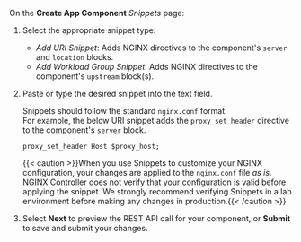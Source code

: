 On the **Create App Component** *Snippets* page:

1. Select the appropriate snippet type:

    - *Add URI Snippet*: Adds NGINX directives to the component's `server` and `location` blocks.
    - *Add Workload Group Snippet*: Adds NGINX directives to the component's `upstream` block(s).

1. Paste or type the desired snippet into the text field. 

   Snippets should follow the standard `nginx.conf` format.   
   For example, the below URI snippet adds the `proxy_set_header` directive to the component's `server` block.
      
   ```Nginx configuration file
   proxy_set_header Host $proxy_host;
   ```
   
   {{< caution >}}When you use Snippets to customize your NGINX configuration, your changes are applied to the `nginx.conf` file *as is*. NGINX Controller does not verify that your configuration is valid before applying the snippet. We strongly recommend verifying Snippets in a lab environment before making any changes in production.{{< /caution >}}

1. Select **Next** to preview the REST API call for your component, or **Submit** to save and submit your changes.

<!-- Do not remove. Keep this code at the bottom of the include -->
<!-- DOCS-496 -->